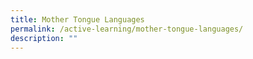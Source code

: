 ```yaml
---
title: Mother Tongue Languages
permalink: /active-learning/mother-tongue-languages/
description: ""
---
```

